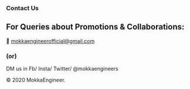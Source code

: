 ### Contact Us

## For Queries about Promotions & Collaborations:

📧 mokkaengineerofficial@gmail.com
###        (or) 

DM us in
Fb/
Insta/
Twitter/
@mokkaengineers


© 2020 MokkaEngineer.
